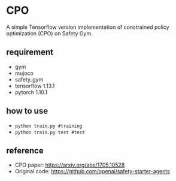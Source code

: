 # CPO
A simple Tensorflow version implementation of constrained policy optimization (CPO) on Safety Gym.

## requirement
- gym
- mujoco
- safety_gym
- tensorflow 1.13.1
- pytorch 1.10.1

## how to use
- `python train.py #training`
- `python train.py test #test`

## reference
- CPO paper: https://arxiv.org/abs/1705.10528
- Original code: https://github.com/openai/safety-starter-agents
